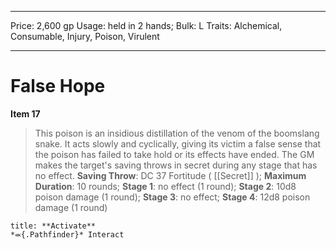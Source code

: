 
---
Price: 2,600 gp
Usage: held in 2 hands;
Bulk: L
Traits: Alchemical, Consumable, Injury, Poison, Virulent

---

# False Hope

**Item 17**

> This poison is an insidious distillation of the venom of the boomslang snake. It acts slowly and cyclically, giving its victim a false sense that the poison has failed to take hold or its effects have ended. The GM makes the target's saving throws in secret during any stage that has no effect.
**Saving Throw**: DC 37 Fortitude ( [[Secret]] );
**Maximum Duration**: 10 rounds;
**Stage 1**: no effect (1 round);
**Stage 2**: 10d8 poison damage (1 round);
**Stage 3**: no effect;
**Stage 4**: 12d8 poison damage (1 round)

```ad-embed-ability
title: **Activate**
*⬺{.Pathfinder}* Interact 
```
